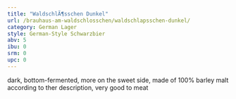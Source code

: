 ```yaml
---
title: "WaldschlÃ¶sschen Dunkel"
url: /brauhaus-am-waldschlosschen/waldschlapsschen-dunkel/
category: German Lager
style: German-Style Schwarzbier
abv: 5
ibu: 0
srm: 0
upc: 0
---
```

dark, bottom-fermented, more on the sweet side, made of 100% barley malt  according to ther description, very good to meat
